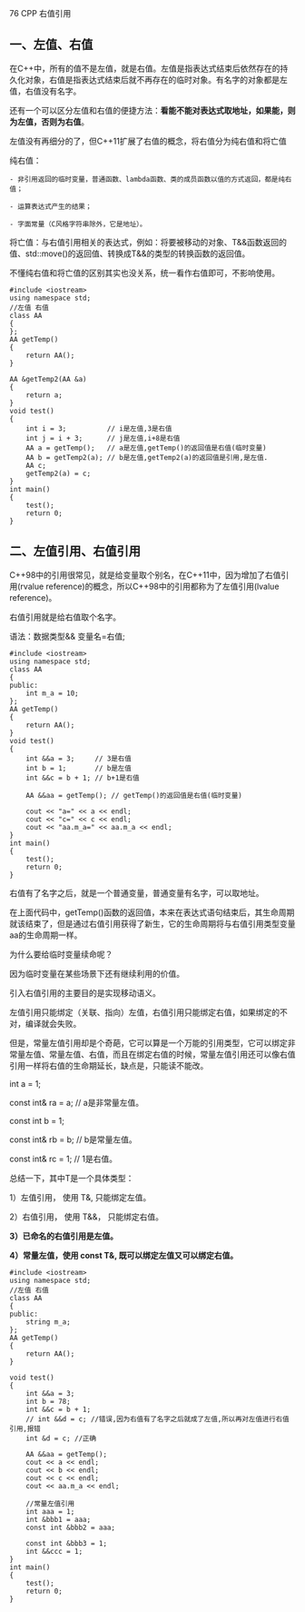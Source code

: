 76 CPP 右值引用

## **一、左值、右值**

在C++中，所有的值不是左值，就是右值。左值是指表达式结束后依然存在的持久化对象，右值是指表达式结束后就不再存在的临时对象。有名字的对象都是左值，右值没有名字。

还有一个可以区分左值和右值的便捷方法：**看能不能对表达式取地址，如果能，则为左值，否则为右值**。

左值没有再细分的了，但C++11扩展了右值的概念，将右值分为纯右值和将亡值

纯右值：

	- 非引用返回的临时变量，普通函数、lambda函数、类的成员函数以值的方式返回，都是纯右值；

	- 运算表达式产生的结果；

	- 字面常量（C风格字符串除外，它是地址）。

将亡值：与右值引用相关的表达式，例如：将要被移动的对象、T&&函数返回的值、std::move()的返回值、转换成T&&的类型的转换函数的返回值。

不懂纯右值和将亡值的区别其实也没关系，统一看作右值即可，不影响使用。

```
#include <iostream>
using namespace std;
//左值 右值
class AA
{
};
AA getTemp()
{
    return AA();
}

AA &getTemp2(AA &a)
{
    return a;
}
void test()
{
    int i = 3;          // i是左值,3是右值
    int j = i + 3;      // j是左值,i+8是右值
    AA a = getTemp();   // a是左值,getTemp()的返回值是右值(临时变量)
    AA b = getTemp2(a); // b是左值,getTemp2(a)的返回值是引用,是左值.
    AA c;
    getTemp2(a) = c;
}
int main()
{
    test();
    return 0;
}
```

## **二、左值引用、右值引用**

C++98中的引用很常见，就是给变量取个别名，在C++11中，因为增加了右值引用(rvalue reference)的概念，所以C++98中的引用都称为了左值引用(lvalue reference)。

右值引用就是给右值取个名字。

语法：数据类型&& 变量名=右值;

```
#include <iostream>
using namespace std;
class AA
{
public:
    int m_a = 10;
};
AA getTemp()
{
    return AA();
}
void test()
{
    int &&a = 3;     // 3是右值
    int b = 1;       // b是左值
    int &&c = b + 1; // b+1是右值

    AA &&aa = getTemp(); // getTemp()的返回值是右值(临时变量)

    cout << "a=" << a << endl;
    cout << "c=" << c << endl;
    cout << "aa.m_a=" << aa.m_a << endl;
}
int main()
{
    test();
    return 0;
}
```

右值有了名字之后，就是一个普通变量，普通变量有名字，可以取地址。

在上面代码中，getTemp()函数的返回值，本来在表达式语句结束后，其生命周期就该结束了，但是通过右值引用获得了新生，它的生命周期将与右值引用类型变量aa的生命周期一样。

为什么要给临时变量续命呢？

因为临时变量在某些场景下还有继续利用的价值。

引入右值引用的主要目的是实现移动语义。

左值引用只能绑定（关联、指向）左值，右值引用只能绑定右值，如果绑定的不对，编译就会失败。

但是，常量左值引用却是个奇葩，它可以算是一个万能的引用类型，它可以绑定非常量左值、常量左值、右值，而且在绑定右值的时候，常量左值引用还可以像右值引用一样将右值的生命期延长，缺点是，只能读不能改。

int a = 1;

const int& ra = a;   // a是非常量左值。

const int b = 1;

const int& rb = b;  // b是常量左值。

const int& rc = 1;   // 1是右值。

总结一下，其中T是一个具体类型：

1）左值引用， 使用 T&, 只能绑定左值。

2）右值引用， 使用 T&&， 只能绑定右值。

**3）已命名的右值引用是左值。**

**4）常量左值，使用 const T&, 既可以绑定左值又可以绑定右值。**

```
#include <iostream>
using namespace std;
//左值 右值
class AA
{
public:
    string m_a;
};
AA getTemp()
{
    return AA();
}

void test()
{
    int &&a = 3;
    int b = 78;
    int &&c = b + 1;
    // int &&d = c; //错误,因为右值有了名字之后就成了左值,所以再对左值进行右值引用,报错
    int &d = c; //正确

    AA &&aa = getTemp();
    cout << a << endl;
    cout << b << endl;
    cout << c << endl;
    cout << aa.m_a << endl;

    //常量左值引用
    int aaa = 1;
    int &bbb1 = aaa;
    const int &bbb2 = aaa;

    const int &bbb3 = 1;
    int &&ccc = 1;
}
int main()
{
    test();
    return 0;
}
```

     